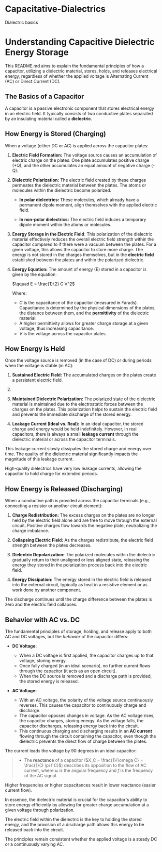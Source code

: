 # Capacitative-Dialectrics

Dialectric basics

# Understanding Capacitive Dielectric Energy Storage

This README.md aims to explain the fundamental principles of how a capacitor, utilizing a dielectric material, stores, holds, and releases electrical energy, regardless of whether the applied voltage is Alternating Current (AC) or Direct Current (DC).

## The Basics of a Capacitor

A capacitor is a passive electronic component that stores electrical energy in an electric field. It typically consists of two conductive plates separated by an insulating material called a **dielectric**.

## How Energy is Stored (Charging)

When a voltage (either DC or AC) is applied across the capacitor plates:

1.  **Electric Field Formation:** The voltage source causes an accumulation of electric charge on the plates. One plate accumulates positive charge (+Q), and the other accumulates an equal amount of negative charge (-Q).

2.  **Dielectric Polarization:** The electric field created by these charges permeates the dielectric material between the plates. The atoms or molecules within the dielectric become polarized.

    * **In polar dielectrics:** These molecules, which already have a permanent dipole moment, align themselves with the applied electric field.

    * **In non-polar dielectrics:** The electric field induces a temporary dipole moment within the atoms or molecules.

4.  **Energy Storage in the Electric Field:** This polarization of the dielectric material effectively reduces the overall electric field strength within the capacitor compared to if there were a vacuum between the plates. For a given voltage, this allows the capacitor to store more charge. The energy is not stored in the charges themselves, but in the **electric field** established between the plates and within the polarized dielectric.

5.  **Energy Equation:** The amount of energy (E) stored in a capacitor is given by the equation:

    $\qquad E = \frac{1}{2} C V^2$

    Where:
    * $C$ is the capacitance of the capacitor (measured in Farads). Capacitance is determined by the physical dimensions of the plates, the distance between them, and the **permittivity** of the dielectric material.
    * A higher permittivity allows for greater charge storage at a given voltage, thus increasing capacitance.
    * $V$ is the voltage across the capacitor plates.

## How Energy is Held

Once the voltage source is removed (in the case of DC) or during periods when the voltage is stable (in AC):

1.  **Sustained Electric Field:** The accumulated charges on the plates create a persistent electric field.

2. 

3.  **Maintained Dielectric Polarization:** The polarized state of the dielectric material is maintained due to the electrostatic forces between the charges on the plates. This polarization helps to sustain the electric field and prevents the immediate discharge of the stored energy.

4.  **Leakage Current (Ideal vs. Real):** In an ideal capacitor, the stored charge and energy would be held indefinitely. However, in real capacitors, there is always a small **leakage current** through the dielectric material or across the capacitor terminals.

This leakage current slowly dissipates the stored charge and energy over time. The quality of the dielectric material significantly impacts the magnitude of this leakage current. 

High-quality dielectrics have very low leakage currents, allowing the capacitor to hold charge for extended periods.

## How Energy is Released (Discharging)

When a conductive path is provided across the capacitor terminals (e.g., connecting a resistor or another circuit element):

1.  **Charge Redistribution:** The excess charges on the plates are no longer held by the electric field alone and are free to move through the external circuit. Positive charges flow towards the negative plate, neutralizing the charge imbalance.

2.  **Collapsing Electric Field:** As the charges redistribute, the electric field strength between the plates decreases.

3.  **Dielectric Depolarization:** The polarized molecules within the dielectric gradually return to their unaligned or less aligned state, releasing the energy they stored in the polarization process back into the electric field.

4.  **Energy Dissipation:** The energy stored in the electric field is released into the external circuit, typically as heat in a resistive element or as work done by another component.

The discharge continues until the charge difference between the plates is zero and the electric field collapses.

## Behavior with AC vs. DC

The fundamental principles of storage, holding, and release apply to both AC and DC voltages, but the *behavior* of the capacitor differs:

* **DC Voltage:**
    * When a DC voltage is first applied, the capacitor charges up to that voltage, storing energy.
    * Once fully charged (in an ideal scenario), no further current flows through the capacitor (it acts as an open circuit).
    * When the DC source is removed and a discharge path is provided, the stored energy is released.

* **AC Voltage:**
    * With an AC voltage, the polarity of the voltage source continuously reverses. This causes the capacitor to continuously charge and discharge.
    * The capacitor opposes changes in voltage. As the AC voltage rises, the capacitor charges, storing energy. As the voltage falls, the capacitor discharges, releasing energy back into the circuit.
    * This continuous charging and discharging results in an **AC current** flowing through the circuit containing the capacitor, even though the dielectric prevents the direct flow of charge between the plates.

The current leads the voltage by 90 degrees in an ideal capacitor:

> * The **reactance** of a capacitor ($X_C = \frac{1}{\omega C} = \frac{1}{2 \pi f C}$) describes its opposition to the flow of AC current, where $\omega$ is the angular frequency and $f$ is the frequency of the AC signal.

Higher frequencies or higher capacitances result in lower reactance (easier current flow).

In essence, the dielectric material is crucial for the capacitor's ability to store energy efficiently by allowing for greater charge accumulation at a given voltage through polarization. 

The electric field within the dielectric is the key to holding the stored energy, and the provision of a discharge path allows this energy to be released back into the circuit. 

The principles remain consistent whether the applied voltage is a steady DC or a continuously varying AC.

